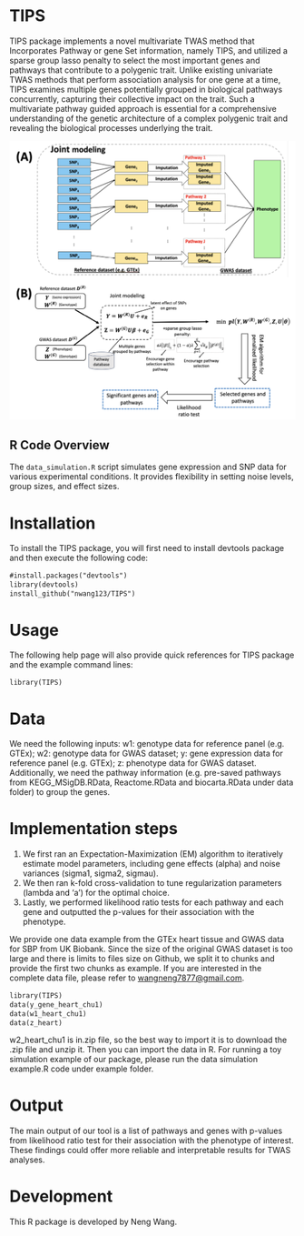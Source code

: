 TIPS
===
TIPS package implements a novel multivariate TWAS method that Incorporates Pathway or gene Set information, namely TIPS, and utilized a sparse group lasso penalty to select the most important genes and pathways that contribute to a polygenic trait. Unlike existing univariate TWAS methods that perform association analysis for one gene at a time, TIPS examines multiple genes potentially grouped in biological pathways concurrently, capturing their collective impact on the trait. Such a multivariate pathway guided approach is essential for a comprehensive understanding of the genetic architecture of a complex polygenic trait and revealing the biological processes underlying the trait.

![Alt text](./Fig1_R1.png)

## R Code Overview

The `data_simulation.R` script simulates gene expression and SNP data for various experimental conditions. It provides flexibility in setting noise levels, group sizes, and effect sizes.

Installation
===
To install the TIPS package, you will first need to install devtools package and then execute the following code:
```
#install.packages("devtools")
library(devtools)
install_github("nwang123/TIPS")
```
Usage
===========
The following help page will also provide quick references for TIPS package and the example command lines:
```
library(TIPS)
```

Data
===========
We need the following inputs: w1: genotype data for reference panel (e.g. GTEx); w2: genotype data for GWAS dataset; y: gene expression data for reference panel (e.g. GTEx); z: phenotype data for GWAS dataset. Additionally, we need the pathway information (e.g. pre-saved pathways from KEGG_MSigDB.RData, Reactome.RData and biocarta.RData under data folder) to group the genes.

Implementation steps
===========
1.	We first ran an Expectation-Maximization (EM) algorithm to iteratively estimate model parameters, including gene effects (alpha) and noise variances (sigma1, sigma2, sigmau).
2.	We then ran k-fold cross-validation to tune regularization parameters (lambda and ‘a’) for the optimal choice.
3.	Lastly, we performed likelihood ratio tests for each pathway and each gene and outputted the p-values for their association with the phenotype.

We provide one data example from the GTEx heart tissue and GWAS data for SBP from UK Biobank. Since the size of the original GWAS dataset is too large and there is limits to files size on Github, we split it to chunks and provide the first two chunks as example. If you are interested in the complete data file, please refer to wangneng7877@gmail.com.
```
library(TIPS)
data(y_gene_heart_chu1)
data(w1_heart_chu1)
data(z_heart)
```
w2_heart_chu1 is in.zip file, so the best way to import it is to download the .zip file and unzip it. Then you can import the data in R.
For running a toy simulation example of our package, please run the data simulation example.R code under example folder. 

Output 
===========
The main output of our tool is a list of pathways and genes with p-values from likelihood ratio test for their association with the phenotype of interest. These findings could offer more reliable and interpretable results for TWAS analyses. 

Development
===========
This R package is developed by Neng Wang.
